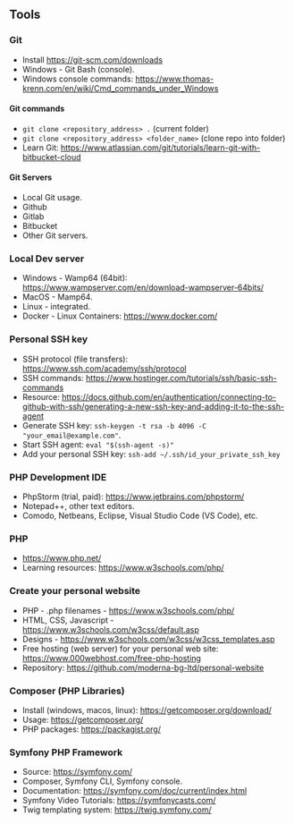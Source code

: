## Tools

### Git
- Install https://git-scm.com/downloads
- Windows - Git Bash (console).
- Windows console commands: https://www.thomas-krenn.com/en/wiki/Cmd_commands_under_Windows

#### Git commands
- `git clone <repository_address> .` (current folder)
- `git clone <repository_address> <folder_name>` (clone repo into folder)
- Learn Git: https://www.atlassian.com/git/tutorials/learn-git-with-bitbucket-cloud

#### Git Servers
- Local Git usage.
- Github
- Gitlab
- Bitbucket
- Other Git servers.

### Local Dev server
- Windows - Wamp64 (64bit): https://www.wampserver.com/en/download-wampserver-64bits/
- MacOS - Mamp64.
- Linux - integrated.
- Docker - Linux Containers: https://www.docker.com/

### Personal SSH key
- SSH protocol (file transfers): https://www.ssh.com/academy/ssh/protocol
- SSH commands: https://www.hostinger.com/tutorials/ssh/basic-ssh-commands
- Resource: https://docs.github.com/en/authentication/connecting-to-github-with-ssh/generating-a-new-ssh-key-and-adding-it-to-the-ssh-agent
- Generate SSH key: `ssh-keygen -t rsa -b 4096 -C "your_email@example.com"`.
- Start SSH agent: `eval "$(ssh-agent -s)"`
- Add your personal SSH key: `ssh-add ~/.ssh/id_your_private_ssh_key`

### PHP Development IDE
- PhpStorm (trial, paid): https://www.jetbrains.com/phpstorm/
- Notepad++, other text editors.
- Comodo, Netbeans, Eclipse, Visual Studio Code (VS Code), etc.

### PHP
- https://www.php.net/
- Learning resources: https://www.w3schools.com/php/

### Create your personal website
- PHP - .php filenames - https://www.w3schools.com/php/
- HTML, CSS, Javascript - https://www.w3schools.com/w3css/default.asp
- Designs - https://www.w3schools.com/w3css/w3css_templates.asp
- Free hosting (web server) for your personal web site: https://www.000webhost.com/free-php-hosting
- Repository: https://github.com/moderna-bg-ltd/personal-website

### Composer (PHP Libraries)
- Install (windows, macos, linux): https://getcomposer.org/download/
- Usage: https://getcomposer.org/
- PHP packages: https://packagist.org/

### Symfony PHP Framework
- Source: https://symfony.com/
- Composer, Symfony CLI, Symfony console.
- Documentation: https://symfony.com/doc/current/index.html
- Symfony Video Tutorials: https://symfonycasts.com/
- Twig templating system: https://twig.symfony.com/
